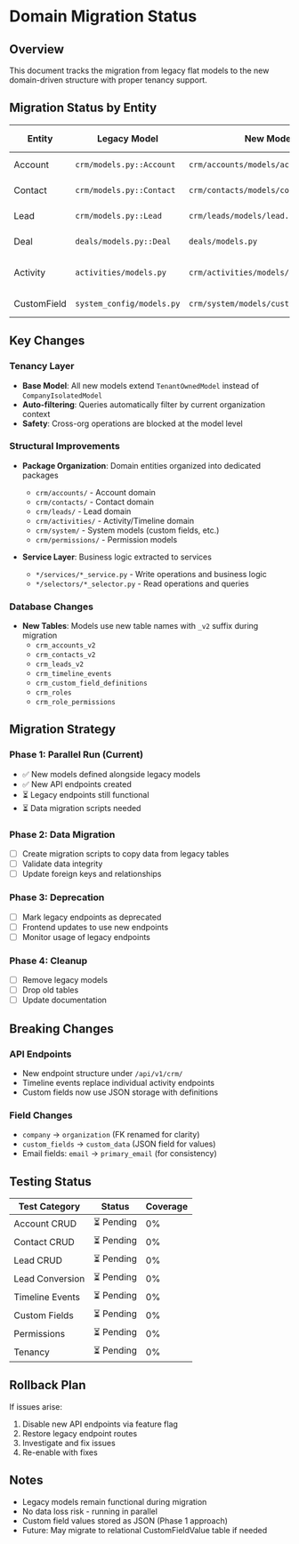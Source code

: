 # Domain Migration Status

## Overview
This document tracks the migration from legacy flat models to the new domain-driven structure with proper tenancy support.

## Migration Status by Entity

| Entity | Legacy Model | New Model Location | Status | Migration Date |
|--------|--------------|-------------------|--------|----------------|
| Account | `crm/models.py::Account` | `crm/accounts/models/account.py` | ✅ Complete | 2025-01-06 |
| Contact | `crm/models.py::Contact` | `crm/contacts/models/contact.py` | ✅ Complete | 2025-01-06 |
| Lead | `crm/models.py::Lead` | `crm/leads/models/lead.py` | ✅ Complete | 2025-01-06 |
| Deal | `deals/models.py::Deal` | `deals/models.py` | 🔄 Legacy (v1) | Pending |
| Activity | `activities/models.py` | `crm/activities/models/activity.py` | ✅ Complete (Timeline) | 2025-01-06 |
| CustomField | `system_config/models.py` | `crm/system/models/custom_field_definition.py` | ✅ Complete | 2025-01-06 |

## Key Changes

### Tenancy Layer
- **Base Model**: All new models extend `TenantOwnedModel` instead of `CompanyIsolatedModel`
- **Auto-filtering**: Queries automatically filter by current organization context
- **Safety**: Cross-org operations are blocked at the model level

### Structural Improvements
- **Package Organization**: Domain entities organized into dedicated packages
  - `crm/accounts/` - Account domain
  - `crm/contacts/` - Contact domain
  - `crm/leads/` - Lead domain
  - `crm/activities/` - Activity/Timeline domain
  - `crm/system/` - System models (custom fields, etc.)
  - `crm/permissions/` - Permission models

- **Service Layer**: Business logic extracted to services
  - `*/services/*_service.py` - Write operations and business logic
  - `*/selectors/*_selector.py` - Read operations and queries

### Database Changes
- **New Tables**: Models use new table names with `_v2` suffix during migration
  - `crm_accounts_v2`
  - `crm_contacts_v2`
  - `crm_leads_v2`
  - `crm_timeline_events`
  - `crm_custom_field_definitions`
  - `crm_roles`
  - `crm_role_permissions`

## Migration Strategy

### Phase 1: Parallel Run (Current)
- ✅ New models defined alongside legacy models
- ✅ New API endpoints created
- ⏳ Legacy endpoints still functional
- ⏳ Data migration scripts needed

### Phase 2: Data Migration
- [ ] Create migration scripts to copy data from legacy tables
- [ ] Validate data integrity
- [ ] Update foreign keys and relationships

### Phase 3: Deprecation
- [ ] Mark legacy endpoints as deprecated
- [ ] Frontend updates to use new endpoints
- [ ] Monitor usage of legacy endpoints

### Phase 4: Cleanup
- [ ] Remove legacy models
- [ ] Drop old tables
- [ ] Update documentation

## Breaking Changes

### API Endpoints
- New endpoint structure under `/api/v1/crm/`
- Timeline events replace individual activity endpoints
- Custom fields now use JSON storage with definitions

### Field Changes
- `company` → `organization` (FK renamed for clarity)
- `custom_fields` → `custom_data` (JSON field for values)
- Email fields: `email` → `primary_email` (for consistency)

## Testing Status

| Test Category | Status | Coverage |
|--------------|--------|----------|
| Account CRUD | ⏳ Pending | 0% |
| Contact CRUD | ⏳ Pending | 0% |
| Lead CRUD | ⏳ Pending | 0% |
| Lead Conversion | ⏳ Pending | 0% |
| Timeline Events | ⏳ Pending | 0% |
| Custom Fields | ⏳ Pending | 0% |
| Permissions | ⏳ Pending | 0% |
| Tenancy | ⏳ Pending | 0% |

## Rollback Plan

If issues arise:
1. Disable new API endpoints via feature flag
2. Restore legacy endpoint routes
3. Investigate and fix issues
4. Re-enable with fixes

## Notes

- Legacy models remain functional during migration
- No data loss risk - running in parallel
- Custom field values stored as JSON (Phase 1 approach)
- Future: May migrate to relational CustomFieldValue table if needed
